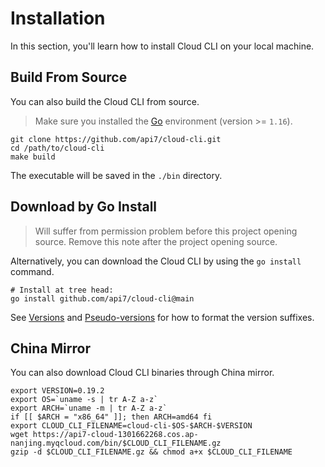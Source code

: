 <!--
# Copyright 2022 API7.ai, Inc
#
# Licensed under the Apache License, Version 2.0 (the "License");
# you may not use this file except in compliance with the License.
# You may obtain a copy of the License at
#
#     http://www.apache.org/licenses/LICENSE-2.0
#
# Unless required by applicable law or agreed to in writing, software
# distributed under the License is distributed on an "AS IS" BASIS,
# WITHOUT WARRANTIES OR CONDITIONS OF ANY KIND, either express or implied.
# See the License for the specific language governing permissions and
# limitations under the License.
-->

Installation
============

In this section, you'll learn how to install Cloud CLI on your local machine.

Build From Source
-----------------

You can also build the Cloud CLI from source.

> Make sure you installed the [Go](https://go.dev/) environment (version >= `1.16`).

```shell
git clone https://github.com/api7/cloud-cli.git
cd /path/to/cloud-cli
make build
```

The executable will be saved in the `./bin` directory.

Download by Go Install
----------------------

> Will suffer from permission problem before this project opening source.
> Remove this note after the project opening source.

Alternatively, you can download the Cloud CLI by using the `go install` command.

```shell
# Install at tree head:
go install github.com/api7/cloud-cli@main
```

See [Versions](https://go.dev/ref/mod#versions) and
[Pseudo-versions](https://go.dev/ref/mod#pseudo-versions) for how to format the
version suffixes.

China Mirror
-------------

You can also download Cloud CLI binaries through China mirror.

```shell
export VERSION=0.19.2
export OS=`uname -s | tr A-Z a-z`
export ARCH=`uname -m | tr A-Z a-z`
if [[ $ARCH = "x86_64" ]]; then ARCH=amd64 fi
export CLOUD_CLI_FILENAME=cloud-cli-$OS-$ARCH-$VERSION
wget https://api7-cloud-1301662268.cos.ap-nanjing.myqcloud.com/bin/$CLOUD_CLI_FILENAME.gz
gzip -d $CLOUD_CLI_FILENAME.gz && chmod a+x $CLOUD_CLI_FILENAME
```

